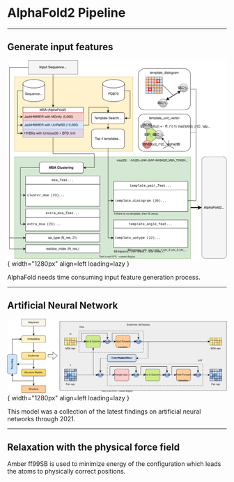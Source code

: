 # AlphaFold2 Pipeline

---
## Generate input features

![AlphaFold2 input features summary](af2-feats.svg){ width="1280px" align=left loading=lazy }

AlphaFold needs time consuming input feature generation process.

---
## Artificial Neural Network

![AlphaFold2 recycling procedure summary](af2-model.svg){ width="1280px" align=left loading=lazy }

This model was a collection of the latest findings on artificial neural networks through 2021.


---
## Relaxation with the physical force field

Amber ff99SB is used to minimize energy of the configuration which leads the atoms to physically correct positions.
